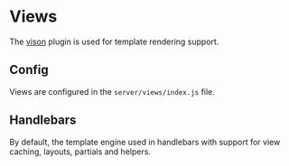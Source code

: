 # Views

The [vison](https://github.com/hapijs/vision) plugin is used for template rendering support.

## Config

Views are configured in the `server/views/index.js` file.

## Handlebars

By default, the template engine used in handlebars with support for view caching, layouts, partials and helpers.

